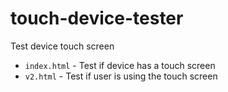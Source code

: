 # touch-device-tester

Test device touch screen

- `index.html` - Test if device has a touch screen
- `v2.html` - Test if user is using the touch screen
